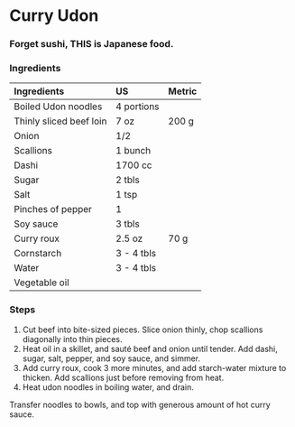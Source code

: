 # Curry Udon
### Forget sushi, THIS is Japanese food.

### Ingredients

|Ingredients | US    |Metric |
|:-----------|:------|:------|
| Boiled Udon noodles | 4 portions | |
| Thinly sliced beef loin | 7 oz | 200 g |
| Onion | 1/2 | |
| Scallions | 1 bunch | |
| Dashi | 1700 cc | |
| Sugar | 2 tbls | |
| Salt | 1 tsp | |
| Pinches of pepper | 1 | |
| Soy sauce | 3 tbls | |
| Curry roux | 2.5 oz | 70 g |
| Cornstarch | 3 - 4 tbls | |
| Water | 3 - 4 tbls | |
| Vegetable oil | | |

### Steps
1. Cut beef into bite-sized pieces. Slice onion thinly, chop scallions diagonally into thin pieces.
2. Heat oil in a skillet, and sauté beef and onion until tender. Add dashi, sugar, salt, pepper, and soy sauce, and simmer.
3. Add curry roux, cook 3 more minutes, and add starch-water mixture to thicken. Add scallions just before removing from heat.
4. Heat udon noodles in boiling water, and drain.

Transfer noodles to bowls, and top with generous amount of hot curry sauce.